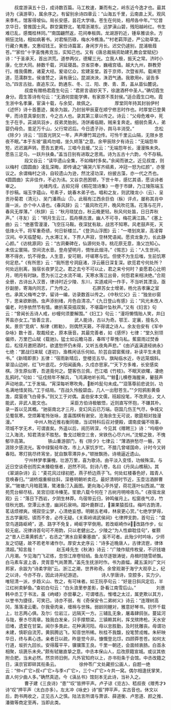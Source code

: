 <!-- { "loadSidebar": true } -->
　　叔度游滇五十日，成诗数百篇。马工枚速，兼而有之，岭东近今逸才也。最其诗为《滇游草》，属余序之。有留别余诗四章云：“山海五千里，云南直上天。观风来季札，馆客得坡仙。局长安感，昙花大学缘。苍生在何处，相颅各中年。”“忆昔京华日，曾推国士风。群空冀野北，笔障浙潮东。远梦滇山碧，残阳越岭红。书生难已乱，感慨桂林同。”“南国翩然返，花间奉板舆。龙湖游钓近，锺阜雅谈余。方朔狂沈陆，相如病著书。对君惭历碌，梅水冷樵渔。”“村老羁萍迹，严公助草堂。行藏介夷惠，文惠绍钱王。家俭诗篇富，身闲岁月长。迟交仍遽别，昆浦极葭苍。”“家俭”十字虽愧弗克当，实知己也。又有《唐总裁捐资助建孔教会堂赋纪》诗：“于圣承天，首出洪荒。道参两仪，德耀三光。立我人极，振天之常。济时小康，化世大同。赫数千载，洪延寝昌。京省崇奉，巍峨宫墙。越大九州，群教旁行。维我儒教，诸夏大经。爰谘亿众，宏建圣堂。首于京师，次暨省邦。载阐至道，范濡群生。侯谁赞之，滇有唐公。昆湖泱泱，洙泗气通。我歌用，诞告多功。”四言古拙，直追东汉。韵通东、冬、江、阳、庚、青、蒸，盖从苗仙麓说。
　　
　　叔度有赠杨君霞生句云：“君房言语妙天下，徐邈酒杯中圣人。”确切霞生身分。霞生答诗有句云：“无酒何尝能学佛，有家原不羡封侯。”适合霞生口吻。霞生浙中名孝廉，宦滇十载，与余契，故佩之。
　　
　　厚堂同年持其封翁伊村《述怀》诗十首墨迹，属余为跋。乃封翁甲辰夏在顺宁修志时作也。时厚堂已登黄甲，而诗意真挚刻苦，今之古人也。录其第三章以传之。诗云：“父母危难中，死生子在手。茈湖凤羽乡，叔弟灵胎剖。汤饼甫临期，贼来复奔走。细弱负需人，弟婴仍母负。茧足万千山，父行常迟后。今日遗子孙，舆马丰消受。”
　　
　　念松《除夕》诗云：“回首光阴又一年，声声爆竹耳边传。可怜千里云山隔，无限乡思夜不眠。”本于东坡“晨鸡勿唱，坐久烬落”之意。余甲辰除夕有诗云：“无端怨年短，迟迟漏声转。愿告五更鸡，三唱今且缓。”又云：“无端怨年长，漫漫殊未央。愿告三足乌，一跃升扶桑。”盖当日别有进取之思焉。诗为五古十六韵，今不存稿。
　　
　　段又谷云：“读毕遗山全集，不如梅村多矣。”余闻而骇之。近见叔度，则以梅村《圆圆曲》凌乱深晦，即传诵之“痛哭六军齐缟素，冲冠一怒为红颜”，亦訾议之。余谓梅村之诗，自较遗山为逊，然沈浸功深，纷披古藻，亦一代之杰也。《圆圆曲》实非佳作，不必为讳。又谷京邑困顿，下世十年，感忆其语，愿谈诗者审之。
　　
　　光绪丙戌，古抑兄得《桐花馆诗集》一卷于市肆，乃江陵陈端玉手抄稿。端玉字蕴山，号素子，姚春木弟子也。唱和之友，则武陵龙小（云）、呈贡孙菊君（清元）、吴门潘燕山（）。此稿有江西余巨伯（枞）评点，屡称其肖中唐一派，亦个中人语也。《春风辞》云：“晨风吹花开，晚风吹花落。花落与花开，春风无厚薄。”（秋辞）云：“秋月晓犹白，秋云晚更轻。秋风何处笛，日日弄秋声。”（寻友）云：“明月生云江，孤舟横古渡。幽人不可寻，梅花满江路。”《塞上曲》云：“绝塞雪漫漫，飞空压马鞍。夜深犹有敌，战苦不知寒。风老鼓声死，天低烽火干。将军重奇绩，何日斩楼兰。”《登洪山浮图》云：“一塔划岚翠，高凌霄汉间。中天临楚甸，九水滞江关。下界人声寂，空林梵语闻。愿资龙象力，长此静心颜。”《访桃源洞》云：“古洞秦碑在，仙源何处寻。桃花原无意，渔父岂知心。未信尘寰隔，空间流水音。登舟望明月，惆怅此烟浔。”《惕志》云：“人生世间，寒不得衣，饥不得食。人生意，安可期，吁嗟寒与饥。但使不为生后嗤，生前饥寒何足悲。”《有所思》云：“我所思兮洞庭渚，浮云蔽日深复深。欲觅君兮何处所？何处远别离，独宿长夜梦见之。君之去兮不可以止，君之来兮何时？妾愿君心比明月，明月有时缺。愿为长江之水流不竭，天寒水落江出骨，何怨君来相决绝。”合观全册，古诗出入汉晋，律诗时近少陵、东川，实道咸间一作手，不当听其湮没。亟抄副册，寄海内同志，广为传之。
　　
　　石屏苏女士增弟，杨允吉孝廉之室也。承其父梅岑之学，留诗一编，访录数首以传之。《中秋忆父》云：“独坐纱窗下，思亲欲断肠。虫声添别绪，月色自清凉。”《九日登山有感》云：“风光未改人偏老，时序依然节有情。嫩折茱萸插双鬓，不堪霜叶坠秋声。”又有《妇言》句云：“曾闻长舌诗人戒，纱幔何须要解围。”《妇工》句云：“漫将懒惰贻人笑，井臼荠盐亦女工。”皆善立言。
　　
　　武人能诗，古以为奇。鄂王、定襄，擅名久矣。景宗“竞病”、斛律《敕勒》，则偶然天籁，不得谓之诗人。余友伯安有《军中杂咏》数十首，取裁经史，原本唐音。其最完善者，如《感怀》七律：“堂久别领偏师，万里巴山赋《载驰》。猛士如云瞻马首，春晖寸草愧乌私。蕉窗雨过焚香后，松径月邀把酒时。欲遣愁怀仍未得，又听五夜角声悲。”《由泸返滇道经纳永》七绝：“罢战归来赋《遂初》，渔樵闲话乐何如。阶芸自碧窗蕉绿，补读平生未竟书。”《新晴即景》五律：“宿雨新晴后，登楼览五华。旗飐临水近，寺远笼烟斜。翠湿山边树，红飞叶底花。夕阳闻画角，久戍亦思家。”“天下方多难，长安感奕棋。浮生原似寄，吾道竟何之。楚客伤兰佩，巴江唱《竹枝》。不眠天欲曙，凄绝乱鸦时。”句如：“征戍频年不解兵，飞鸿满地听长鸣。”“鲸儿横卷海腥来，鼙鼓声声动地哀。”工于发端。“宵深每听寒吹角，断吟髭句未成。”“泪落尊前悲说剑，功名满地惜吴钩。”工于结局。“百战久怜殷碧血，几人一出慰苍生。”“夕阳鸦影黄昏澹，腐萤夜飞白骨多。”则又工于对偶。盖伯安本文儒，班超投笔，不改夙业，文人能武，非武人能文也。
　　
　　采臣方伯诗极敏悟，近则直写怀抱，不嫌其朴。录一首以见其概。“驰驱南北才三月，变幻风云已万端。窃国几伤王气尽，争城又见蜀氛寒。空烦筹笔怜张咏，差喜围棋有谢安。沧海余生无可说，歌筵相对独漫漫。”
　　
　　中州人物近推右衡同徵，当试特科后召对便殿，谓南皮偏不晓事，项城不学无术，可谓直矣。外遥以后，阅历转深，今见其《赠聘三》诗：“呜咽中江入海流，知君清坐不胜愁。鲁戈过眼空三舍，宋铁伤心尽六州。”沈郁之致，不愧郁华高第。
　　
　　铁山重游部门，有《除夕》七律云：“薄酒拚愁尽一觞，天涯除夕感流光。客中绿鬓经年改，市上人家饥岁忙。不腊几曾嗟国命，计时今又转春阳。寒灯挑尽终宵坐，犹自飘零滞异乡。”顿挫飘扬，诗境逼近遗山。
　　
　　宁州林梦孝廉槐，壮游万里，喜为歌诗。由平淡入变怪，功候殊深。与近日空谈奇创而实未臻稳惬者，迥然不同。刻诗八卷，名曰《丹凤山樵稿》。其《翠湖杂诗》云：“麦花风过绿初肥，燕子桥边燕子飞。何处虹楼春色好，踏青人竞唤春归。”“湖桥烟重柳丝斜，深巷明朝听卖花。最好清明时节近，玉壶沽酒醉曹家。”“陂塘六月暗菰蒲，鹭渚鱼汀入画图。更向海心亭外望，荷花莲叶似西湖。”“故苑荒台柳尽枯，吴宫旧径冷榛芜。笙歌八载今何在？古树月明啼夜乌。”《夜宿龙泉观》云：“落日下西岩，夕阴生林莽。鸟宿带云归，钟鸣催月上。松窗夜气凉，竹径秋光朗。空潭云水澄，幽涧石泉响。踏叶鹿群过，兼果猿孤往。梅吟古韵清，茗话烦襟爽。境寂空尘梦，心清绝妄想。明朝五老峰，林泉更心赏。”七绝学梦得，五古学襄阳，锲而不舍，必传无疑。《关索岭谒武侯祠》七律押支韵，首句云：“盘空鸟道路岖崎”，道、路字不免复，崎岖字罕倒用。若改岖崎作，改路作步，似较无疵。况律诗首句可不用韵，只以老健出之。少陵之“为人性癖耽佳句”，崔颢之“昔人已乘黄鹤去”，右丞之“渭水自萦秦塞曲”，奚不可者。此殆少时吟咏，少师友之切磋，故不若老年诸作尔。厚安太史序云：“诗多近晚唐人，古律流鬯，律体清超。”知言哉！
　　
　　赵玉峰先生《秋涛》诗云：“广陵作赋传枚叟，不识钱塘八月潮。乍见海门飞疋练，忽惊江岸卷轻绡。鱼龙尽逐银涛徙，舟楫时随雪峤飘。白马素车波上杳，灵胥意气尚萧萧。”盖先生抚浙时作。书为直幅，藏五溪刘广文兴邦家，余跋为“诗柔字刚”云。浙江之潮，世界称奇。余曾观潮于海宁大观亭上，纪之以诗，今亦不存，因此诗并纪游迹。
　　
　　诗人学唐诗，空腔多，实力少。唯轻清一派，步趋义山、牧之，有可味者。如王阮亭句云：“好是日斜风定后，半江红树卖鲈鱼。”查初白句云：“白头浪里参差影，卧看江南雪后山。”
　　
　　刘景韩中丞工于书法，虽《岣嵝》亦尝摹之，可谓嗜古。惟嗜之太过，属吏欺以其方，以誉书为捷径，可笑已。诗亦不弱，有《奇保安令二弟树义》诗云：“连理树高冈，落落凌云衢。尔我骨肉亲，缠棉与世殊。弱龄同鲤对，雅意好琴书。抗怀千载上，壮志两心俱。及尔氵位岩江，远隔天一方。三辅乱无象，屠毒肆鸱张。蔓延河与陇，寮き尽周章。独我白发亲，只手撑颓梁。三镇赖其利，挥戈殡搀枪。天水安旧堵，遗爱在甘棠。闻尔多类此，花种满河阳。毋以怠胜勤，及时抚雕丧。毋谓功未建，慎职自流芳。黄鹄腾远飞，知音世所稀。秋桂不我馥，投笔赞戎帷。朱轩映华日，终与素心违。亲者日以疏，昨是觉今非。慷慨登北邙，四顾莽苍苍。如何太行道，坂折九回长。安得履平平，骥骥策王良。千里一朝还，会面倾衷肠。白首永相聚，埙篪乐未央。”颇有轼辙直挚之意。中丞本保山人，后改原籍宣城。或议其依附合肥，当未必然。然京师旧例，凡外官知府以上，亦书衔条于会馆。中丞改籍之日，滇京官即碎其衔条云。
　　
　　徐仲苓广文处藏担公画人，自题一绝云：“仲<疒它>叔<疒它>与季<疒它>，三个<疒它>々共一窝。偶尔相逢抚掌笑，直人何少曲人多。”确然真迹。今《滇丛书》馆刻本无此诗，当补入之。
　　
　　曹子建《三良诗》“患”“叹”皆押平声。卢子谅《览古》、嵇叔夜《赠秀才》诗“叹”押平声（太白亦多）。左太冲《咏史》诗“振”押平声，实古音也。休文以后，韵书两收之，正见古人之慎。陆法言所谓与萧该、薛道衡、卢思道、颜之推、潘徽等商定至再，当即此类。
　　
